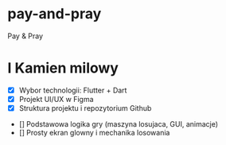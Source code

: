# pay-and-pray
Pay &amp; Pray

# I Kamien milowy
- [x] Wybor technologii: Flutter + Dart
- [x] Projekt UI/UX w Figma
- [x] Struktura projektu i repozytorium Github
- [] Podstawowa logika gry (maszyna losujaca, GUI, animacje)
- [] Prosty ekran glowny i mechanika losowania